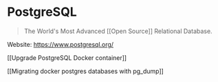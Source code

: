 # PostgreSQL

> The World's Most Advanced [[Open Source]] Relational Database.

Website: <https://www.postgresql.org/>

[[Upgrade PostgreSQL Docker container]]

[[Migrating docker postgres databases with pg_dump]]

